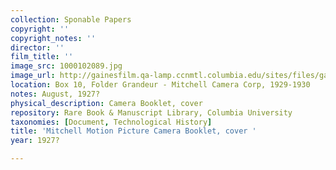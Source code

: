 ```yaml
---
collection: Sponable Papers
copyright: ''
copyright_notes: ''
director: ''
film_title: ''
image_src: 1000102089.jpg
image_url: http://gainesfilm.qa-lamp.ccnmtl.columbia.edu/sites/files/gainesfilm/images/1000102089.jpg
location: Box 10, Folder Grandeur - Mitchell Camera Corp, 1929-1930
notes: August, 1927?
physical_description: Camera Booklet, cover
repository: Rare Book & Manuscript Library, Columbia University
taxonomies: [Document, Technological History]
title: 'Mitchell Motion Picture Camera Booklet, cover '
year: 1927?

---
```

